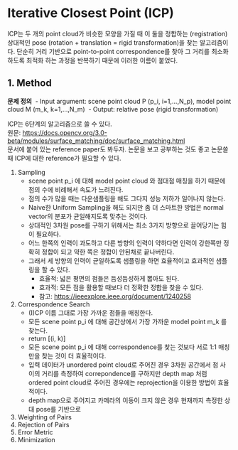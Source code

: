 # Iterative Closest Point (ICP)

ICP는 두 개의 point cloud가 비슷한 모양을 가질 때 이 둘을 정합하는 (registration) 상대적인 pose (rotation + translation = rigid transformation)을 찾는 알고리즘이다. 단순히 거리 기반으로 point-to-point correspondence를 찾아 그 거리를 최소화하도록 최적화 하는 과정을 반복하기 때문에 이러한 이름이 붙었다.

## 1. Method

**문제 정의**
​	- Input argument: scene point cloud P (p_i, i=1,...,N_p), model point cloud M (m_k, k=1,...,N_m)
​	- Output: relative pose (rigid transformation)

ICP는 6단계의 알고리즘으로 쓸 수 있다.  
원문: https://docs.opencv.org/3.0-beta/modules/surface_matching/doc/surface_matching.html  
문서에 붙어 있는 reference paper도 봐두자. 논문을 보고 공부하는 것도 좋고 논문쓸 때 ICP에 대한 reference가 필요할 수 있다.

1. Sampling
	- scene point p_i 에 대해 model point cloud 와 점대점 매칭을 하기 때문에 점의 수에 비례해서 속도가 느려진다.
	- 점의 수가 많을 때는 다운샘플링을 해도 그다지 성능 저하가 일어나지 않는다. 
	- Naive한 Uniform Sampling을 해도 되지만 좀 더 스마트한 방법은 normal vector의 분포가 균일해지도록 맞추는 것이다.
	- 상대적인 3차원 pose를 구하기 위해서는 최소 3가지 방향으로 끌어당기는 힘이 필요하다.
	- 어느 한쪽의 인력이 과도하고 다른 방향의 인력이 약하다면 인력이 강한쪽만 정확히 정합이 되고 약한 쪽은 정합이 안된채로 끝나버린다.
	- 그래서 세 방향의 인력이 균일하도록 샘플링을 하면 효율적이고 효과적인 샘플링을 할 수 있다.
		- 효율적: 넓은 평면의 점들은 듬성듬성하게 뽑아도 된다.
		- 효과적: 모든 점을 활용할 때보다 더 정확한 정합을 찾을 수 있다.
		- 참고: https://ieeexplore.ieee.org/document/1240258
2. Correspondence Search
	- (I)CP 이름 그대로 가장 가까운 점들을 매칭한다.
	- 모든 scene point p_i 에 대해 공간상에서 가장 가까운 model point m_k 를 찾는다.
	- return [(i, k)]
	- 모든 scene point p_i 에 대해 correspondence를 찾는 것보다 서로 1:1 매칭만을 찾는 것이 더 효율적이다.
	- 입력 데이터가 unordered point cloud로 주어진 경우 3차원 공간에서 점 사이의 거리를 측정하여 correpondence를 구하지만 depth map 처럼 ordered point cloud로 주어진 경우에는 reprojection을 이용한 방법이 효율적이다.
	- depth map으로 주어지고 카메라의 이동이 크지 않은 경우 현재까지 측정한 상대 pose를 기반으로 
3. Weighting of Pairs
4. Rejection of Pairs
5. Error Metric
6. Minimization

